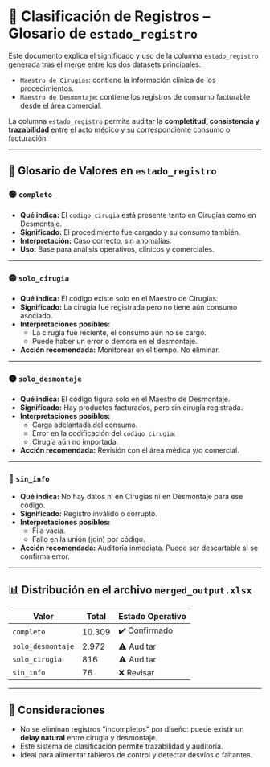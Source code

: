 # 📌 Clasificación de Registros – Glosario de `estado_registro`

Este documento explica el significado y uso de la columna `estado_registro` generada tras el merge entre los dos datasets principales:

- `Maestro de Cirugías`: contiene la información clínica de los procedimientos.
- `Maestro de Desmontaje`: contiene los registros de consumo facturable desde el área comercial.

La columna `estado_registro` permite auditar la **completitud, consistencia y trazabilidad** entre el acto médico y su correspondiente consumo o facturación.

---

## 🧾 Glosario de Valores en `estado_registro`

### 🟢 `completo`

- **Qué indica:** El `codigo_cirugia` está presente tanto en Cirugías como en Desmontaje.
- **Significado:** El procedimiento fue cargado y su consumo también.
- **Interpretación:** Caso correcto, sin anomalías.
- **Uso:** Base para análisis operativos, clínicos y comerciales.

---

### 🟡 `solo_cirugia`

- **Qué indica:** El código existe solo en el Maestro de Cirugías.
- **Significado:** La cirugía fue registrada pero no tiene aún consumo asociado.
- **Interpretaciones posibles:**
  - La cirugía fue reciente, el consumo aún no se cargó.
  - Puede haber un error o demora en el desmontaje.
- **Acción recomendada:** Monitorear en el tiempo. No eliminar.

---

### 🟠 `solo_desmontaje`

- **Qué indica:** El código figura solo en el Maestro de Desmontaje.
- **Significado:** Hay productos facturados, pero sin cirugía registrada.
- **Interpretaciones posibles:**
  - Carga adelantada del consumo.
  - Error en la codificación del `codigo_cirugia`.
  - Cirugía aún no importada.
- **Acción recomendada:** Revisión con el área médica y/o comercial.

---

### 🔴 `sin_info`

- **Qué indica:** No hay datos ni en Cirugías ni en Desmontaje para ese código.
- **Significado:** Registro inválido o corrupto.
- **Interpretaciones posibles:**
  - Fila vacía.
  - Fallo en la unión (join) por código.
- **Acción recomendada:** Auditoría inmediata. Puede ser descartable si se confirma error.

---

## 📊 Distribución en el archivo `merged_output.xlsx`

| Valor             | Total     | Estado Operativo |
|------------------|-----------|------------------|
| `completo`        | 10.309    | ✔️ Confirmado     |
| `solo_desmontaje` | 2.972     | ⚠️ Auditar        |
| `solo_cirugia`    | 816       | ⚠️ Auditar        |
| `sin_info`        | 76        | ❌ Revisar        |

---

## 📎 Consideraciones

- No se eliminan registros "incompletos" por diseño: puede existir un **delay natural** entre cirugía y desmontaje.
- Este sistema de clasificación permite trazabilidad y auditoría.
- Ideal para alimentar tableros de control y detectar desvíos o faltantes.
